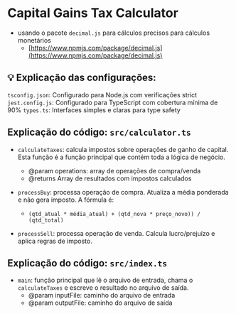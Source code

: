 # Capital Gains Tax Calculator

- usando o pacote `decimal.js` para cálculos precisos para cálculos monetários
    - [https://www.npmjs.com/package/decimal.js](https://www.npmjs.com/package/decimal.js)


## 💡 Explicação das configurações:

`tsconfig.json`: Configurado para Node.js com verificações strict
`jest.config.js`: Configurado para TypeScript com cobertura mínima de 90%
`types.ts`: Interfaces simples e claras para type safety

## Explicação do código: `src/calculator.ts`

- `calculateTaxes`: calcula impostos sobre operações de ganho de capital. Esta função é a função principal que contém toda a lógica de negócio. 
  - @param operations: array de operações de compra/venda
  - @returns Array de resultados com impostos calculados

- `processBuy`: processa operação de compra. Atualiza a média ponderada e não gera imposto. A fórmula é: 
  - `(qtd_atual * média_atual) + (qtd_nova * preço_novo)) / (qtd_total)`

- `processSell`: processa operação de venda. Calcula lucro/prejuízo e aplica regras de imposto.

## Explicação do código: `src/index.ts`

- `main`: função principal que lê o arquivo de entrada, chama o `calculateTaxes` e escreve o resultado no arquivo de saída. 
  - @param inputFile: caminho do arquivo de entrada
  - @param outputFile: caminho do arquivo de saída